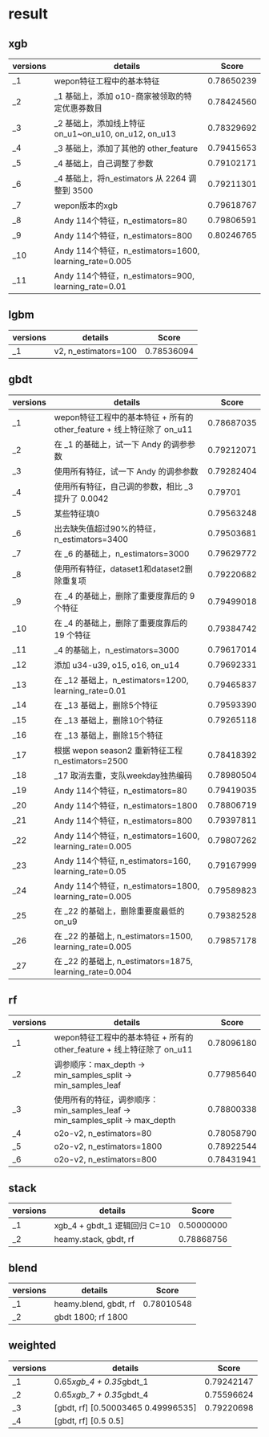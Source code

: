 ﻿# result

## xgb

| versions | details                                                | Score      |
| -------- | ------------------------------------------------------ | ---------- |
| _1       | wepon特征工程中的基本特征                              | 0.78650239 |
| _2       | _1 基础上，添加 o10-商家被领取的特定优惠券数目         | 0.78424560 |
| _3       | _2 基础上，添加线上特征 on_u1~on_u10, on_u12, on_u13   | 0.78329692 |
| _4       | _3 基础上，添加了其他的 other_feature                  | 0.79415653 |
| _5       | _4 基础上，自己调整了参数                              | 0.79102171 |
| _6       | _4 基础上，将n_estimators 从 2264 调整到 3500          | 0.79211301 |
| _7       | wepon版本的xgb                                         | 0.79618767 |
| _8       | Andy 114个特征，n_estimators=80                        | 0.79806591 |
| _9       | Andy 114个特征，n_estimators=800                       | 0.80246765 |
| _10      | Andy 114个特征，n_estimators=1600, learning_rate=0.005 |            |
| _11      | Andy 114个特征，n_estimators=900, learning_rate=0.01   |            |

## lgbm

| versions | details              | Score      |
| -------- | -------------------- | ---------- |
| _1       | v2, n_estimators=100 | 0.78536094 |

## gbdt

| versions | details                                                               | Score      |
| -------- | --------------------------------------------------------------------- | ---------- |
| _1       | wepon特征工程中的基本特征 + 所有的other_feature + 线上特征除了 on_u11 | 0.78687035 |
| _2       | 在 _1 的基础上，试一下 Andy 的调参参数                                | 0.79212071 |
| _3       | 使用所有特征，试一下 Andy 的调参参数                                  | 0.79282404 |
| _4       | 使用所有特征，自己调的参数，相比 _3 提升了 0.0042                     | 0.79701    |
| _5       | 某些特征填0                                                           | 0.79563248 |
| _6       | 出去缺失值超过90%的特征，n_estimators=3400                            | 0.79503681 |
| _7       | 在 _6 的基础上，n_estimators=3000                                     | 0.79629772 |
| _8       | 使用所有特征，dataset1和dataset2删除重复项                            | 0.79220682 |
| _9       | 在 _4 的基础上，删除了重要度靠后的 9 个特征                           | 0.79499018 |
| _10      | 在 _4 的基础上，删除了重要度靠后的 19 个特征                          | 0.79384742 |
| _11      | _4 的基础上，n_estimators=3000                                        | 0.79617014 |
| _12      | 添加 u34-u39, o15, o16, on_u14                                        | 0.79692331 |
| _13      | 在 _12 基础上，n_estimators=1200, learning_rate=0.01                  | 0.79465837 |
| _14      | 在 _13 基础上，删除5个特征                                            | 0.79593390 |
| _15      | 在 _13 基础上，删除10个特征                                           | 0.79265118 |
| _16      | 在 _13 基础上，删除15个特征                                           |            |
| _17      | 根据 wepon season2 重新特征工程 n_estimators=2500                     | 0.78418392 |
| _18      | _17 取消去重，支队weekday独热编码                                     | 0.78980504 |
| _19      | Andy 114个特征，n_estimators=80                                       | 0.79419035 |
| _20      | Andy 114个特征，n_estimators=1800                                     | 0.78806719 |
| _21      | Andy 114个特征，n_estimators=800                                      | 0.79397811 |
| _22      | Andy 114个特征，n_estimators=1600, learning_rate=0.005                | 0.79807262 |
| _23      | Andy 114个特征, n_estimators=160, learning_rate=0.05                  | 0.79167999 |
| _24      | Andy 114个特征，n_estimators=1800, learning_rate=0.005                | 0.79589823 |
| _25      | 在 _22 的基础上，删除重要度最低的 on_u9                               | 0.79382528 |
| _26      | 在 _22 的基础上, n_estimators=1500, learning_rate=0.005               | 0.79857178 |
| _27      | 在 _22 的基础上, n_estimators=1875, learning_rate=0.004               |            |


## rf

| versions | details                                                                      | Score      |
| -------- | ---------------------------------------------------------------------------- | ---------- |
| _1       | wepon特征工程中的基本特征 + 所有的other_feature + 线上特征除了 on_u11        | 0.78096180 |
| _2       | 调参顺序：max_depth -> min_samples_split -> min_samples_leaf                 | 0.77985640 |
| _3       | 使用所有的特征，调参顺序：min_samples_leaf -> min_samples_split -> max_depth | 0.78800338 |
| _4       | o2o-v2, n_estimators=80                                                      | 0.78058790 |
| _5       | o2o-v2, n_estimators=1800                                                    | 0.78922544 |
| _6       | o2o-v2, n_estimators=800                                                     | 0.78431941 |

## stack

| versions | details                      | Score      |
| -------- | ---------------------------- | ---------- |
| _1       | xgb_4 + gbdt_1 逻辑回归 C=10 | 0.50000000 |
| _2       | heamy.stack, gbdt, rf        | 0.78868756 |

## blend

| versions | details               | Score      |
| -------- | --------------------- | ---------- |
| _1       | heamy.blend, gbdt, rf | 0.78010548 |
| _2       | gbdt 1800; rf 1800    |            |

## weighted

| versions | details                            | Score      |
| -------- | ---------------------------------- | ---------- |
| _1       | 0.65*xgb_4 + 0.35*gbdt_1           | 0.79242147 |
| _2       | 0.65*xgb_7 + 0.35*gbdt_4           | 0.75596624 |
| _3       | [gbdt, rf] [0.50003465 0.49996535] | 0.79220698 |
| _4       | [gbdt, rf] [0.5 0.5]               |            |

